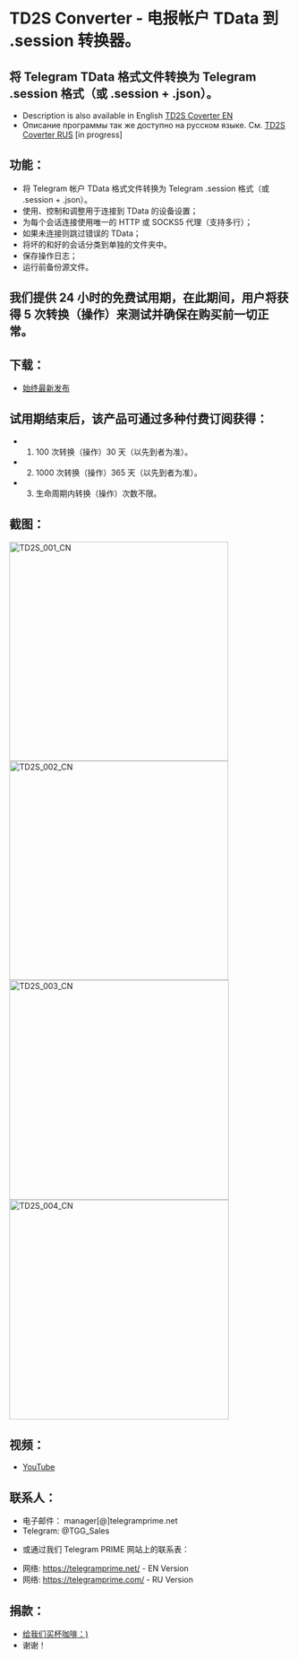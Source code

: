 # TD2S Converter - 电报帐户 TData 到 .session 转换器。
## 将 Telegram TData 格式文件转换为 Telegram .session 格式（或 .session + .json）。

 * Description is also available in English [TD2S Coverter EN](https://github.com/telegram-prime/Telegram-TData-to-Session-Converter)
 * Описание программы так же доступно на русском языке. См. [TD2S Coverter RUS](https://github.com/telegram-prime/Telegram-TData-to-Session-Converter-RU/) [in progress]


## 功能：
 - 将 Telegram 帐户 TData 格式文件转换为 Telegram .session 格式（或 .session + .json）。
 - 使用、控制和调整用于连接到 TData 的设备设置；
 - 为每个会话连接使用唯一的 HTTP 或 SOCKS5 代理（支持多行）；
 - 如果未连接则跳过错误的 TData；
 - 将坏的和好的会话分类到单独的文件夹中。
 - 保存操作日志；
 - 运行前备份源文件。


## 我们提供 24 小时的免费试用期，在此期间，用户将获得 5 次转换（操作）来测试并确保在购买前一切正常。

## 下载：
 - [始终最新发布](https://github.com/telegram-prime/Telegram-TData-to-Session-Converter-CN/releases/latest)


## 试用期结束后，该产品可通过多种付费订阅获得：
- 1. 100 次转换（操作）30 天（以先到者为准）。
- 2. 1000 次转换（操作）365 天（以先到者为准）。
- 3. 生命周期内转换（操作）次数不限。


## 截图：

<img width="391" alt="TD2S_001_CN" src="https://user-images.githubusercontent.com/94137664/210386190-1d174f16-c545-47ec-86a0-8ff9551d25ce.png"> <img width="391" alt="TD2S_002_CN" src="https://user-images.githubusercontent.com/94137664/210386179-3502a62d-74e4-44c7-aa3f-cf8fbe68157e.png">
<img width="392" alt="TD2S_003_CN" src="https://user-images.githubusercontent.com/94137664/210386173-23f9b2c7-c1a6-4f67-944e-8cf202c05dc0.png"> <img width="392" alt="TD2S_004_CN" src="https://user-images.githubusercontent.com/94137664/210386549-e81515bc-c9b3-4435-a5e3-beb1b34fd319.png">


## 视频：
- [YouTube](https://youtu.be/1OCWyrkrbwU)


##  联系人：
- 电子邮件： manager[@]telegramprime.net
- Telegram: @TGG_Sales

* 或通过我们 Telegram PRIME 网站上的联系表：
- 网络: https://telegramprime.net/ - EN Version
- 网络: https://telegramprime.com/ - RU Version


## 捐款：
* [给我们买杯咖啡：)](https://commerce.coinbase.com/checkout/a0495346-539e-48df-9b43-880a3b93dc8b)
* 谢谢！








